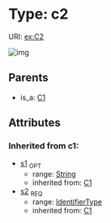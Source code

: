 
# Type: c2




URI: [ex:C2](http://example.org/mappings/C2)


![img](http://yuml.me/diagram/nofunky;dir:TB/class/\[C1]^-\[C2&#124;s1(i):string%20%3F;s2(i):identifier_type])

## Parents

 *  is_a: [C1](C1.md)

## Attributes


### Inherited from c1:

 * [s1](s1.md)  <sub>OPT</sub>
    * range: [String](types/String.md)
    * inherited from: [C1](C1.md)
 * [s2](s2.md)  <sub>REQ</sub>
    * range: [IdentifierType](types/IdentifierType.md)
    * inherited from: [C1](C1.md)
